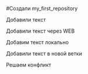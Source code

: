 #Создали my_first_repository 

Добавили текст

Добавили текст через WEB

Добавим текст локально

Добавили текст в новой ветки

Решаем конфликт
